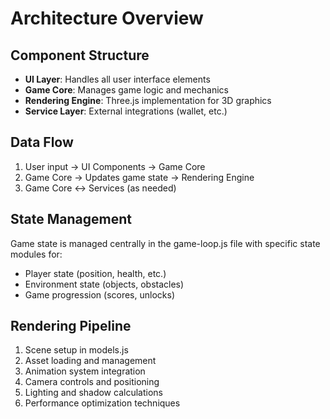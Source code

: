 # Architecture Overview

## Component Structure
- **UI Layer**: Handles all user interface elements
- **Game Core**: Manages game logic and mechanics
- **Rendering Engine**: Three.js implementation for 3D graphics
- **Service Layer**: External integrations (wallet, etc.)

## Data Flow
1. User input → UI Components → Game Core
2. Game Core → Updates game state → Rendering Engine
3. Game Core ↔ Services (as needed)

## State Management
Game state is managed centrally in the game-loop.js file with specific state modules for:
- Player state (position, health, etc.)
- Environment state (objects, obstacles)
- Game progression (scores, unlocks)

## Rendering Pipeline
1. Scene setup in models.js
2. Asset loading and management
3. Animation system integration
4. Camera controls and positioning
5. Lighting and shadow calculations
6. Performance optimization techniques 